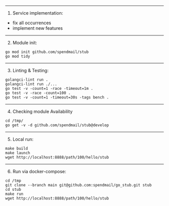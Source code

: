 
---
1. Service implementation:
 - fix all <stub> occurrences
 - implement new features

---
2. Module init:
```
go mod init github.com/spendmail/stub
go mod tidy
```

---
3. Linting & Testing:
```
golangci-lint run .
golangci-lint run ./...
go test -v -count=1 -race -timeout=1m .
go test -v -race -count=100 .
go test -v -count=1 -timeout=30s -tags bench .
```

---
4. Checking module Availability
```
cd /tmp/
go get -v -d github.com/spendmail/stub@develop
```

---
5. Local run:
```
make build
make launch
wget http://localhost:8888/path/100/hello/stub
```


---
6. Run via docker-compose:
```
cd /tmp
git clone --branch main git@github.com:spendmail/go_stub.git stub
cd stub
make run
wget http://localhost:8888/path/100/hello/stub
```
